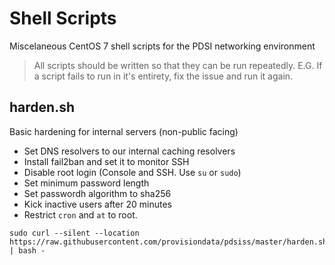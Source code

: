 # Shell Scripts

Miscelaneous CentOS 7 shell scripts for the PDSI networking environment

> All scripts should be written so that they can be run repeatedly.  E.G. If a script 
> fails to run in it's entirety, fix the issue and run it again.

## harden.sh
Basic hardening for internal servers (non-public facing)
* Set DNS resolvers to our internal caching resolvers
* Install fail2ban and set it to monitor SSH
* Disable root login (Console and SSH.  Use `su` or `sudo`)
* Set minimum password length
* Set passwordh algorithm to sha256
* Kick inactive users after 20 minutes
* Restrict `cron` and `at` to root.
```
sudo curl --silent --location https://raw.githubusercontent.com/provisiondata/pdsiss/master/harden.sh | bash -
```
